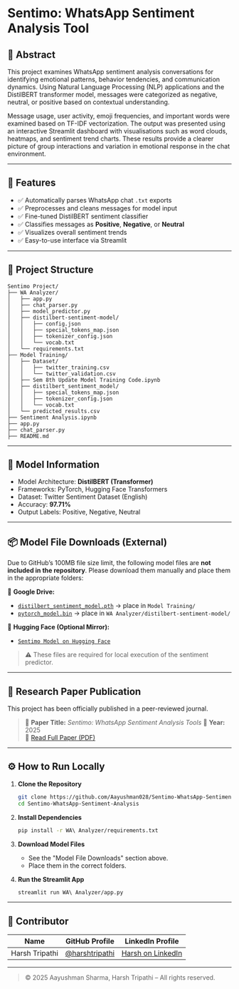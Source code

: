 # Sentimo: WhatsApp Sentiment Analysis Tool

## 🧾 Abstract

This project examines WhatsApp sentiment analysis conversations for identifying emotional patterns, behavior tendencies, and communication dynamics. Using Natural Language Processing (NLP) applications and the DistilBERT transformer model, messages were categorized as negative, neutral, or positive based on contextual understanding.

Message usage, user activity, emoji frequencies, and important words were examined based on TF-IDF vectorization. The output was presented using an interactive Streamlit dashboard with visualisations such as word clouds, heatmaps, and sentiment trend charts. These results provide a clearer picture of group interactions and variation in emotional response in the chat environment.

---

## 🚀 Features

- ✅ Automatically parses WhatsApp chat `.txt` exports  
- ✅ Preprocesses and cleans messages for model input  
- ✅ Fine-tuned DistilBERT sentiment classifier  
- ✅ Classifies messages as **Positive**, **Negative**, or **Neutral**  
- ✅ Visualizes overall sentiment trends  
- ✅ Easy-to-use interface via Streamlit  

---

## 📂 Project Structure

```
Sentimo Project/
├── WA Analyzer/
│   ├── app.py
│   ├── chat_parser.py
│   ├── model_predictor.py
│   ├── distilbert-sentiment-model/
│   │   ├── config.json
│   │   ├── special_tokens_map.json
│   │   ├── tokenizer_config.json
│   │   └── vocab.txt
│   └── requirements.txt
├── Model Training/
│   ├── Dataset/
│   │   ├── twitter_training.csv
│   │   └── twitter_validation.csv
│   ├── Sem 8th Update Model Training Code.ipynb
│   ├── distilbert_sentiment_model/
│   │   ├── special_tokens_map.json
│   │   ├── tokenizer_config.json
│   │   └── vocab.txt
│   └── predicted_results.csv
├── Sentiment Analysis.ipynb
├── app.py
├── chat_parser.py
├── README.md
```

---

## 🧠 Model Information

- Model Architecture: **DistilBERT (Transformer)**
- Frameworks: PyTorch, Hugging Face Transformers
- Dataset: Twitter Sentiment Dataset (English)
- Accuracy: **97.71%**
- Output Labels: Positive, Negative, Neutral

---

## 📦 Model File Downloads (External)

Due to GitHub’s 100MB file size limit, the following model files are **not included in the repository**. Please download them manually and place them in the appropriate folders:

🔗 **Google Drive:**
- [`distilbert_sentiment_model.pth`](#) → place in `Model Training/`
- [`pytorch_model.bin`](#) → place in `WA Analyzer/distilbert-sentiment-model/`

🔗 **Hugging Face (Optional Mirror):**
- [`Sentimo Model on Hugging Face`](#)

> ⚠️ These files are required for local execution of the sentiment predictor.

---

## 📄 Research Paper Publication

This project has been officially published in a peer-reviewed journal.

> 📘 **Paper Title:** *Sentimo: WhatsApp Sentiment Analysis Tools*
> 📅 **Year:** 2025  
> 🔗 [Read Full Paper (PDF)]([https://www.ijcrt.org/papers/your-paper-link-here](https://drive.google.com/file/d/1s_hjQ2B6tSVAoQb0KWff67Yz8rO7lFW7/view?usp=sharing))

---

## ⚙️ How to Run Locally

1. **Clone the Repository**
   ```bash
   git clone https://github.com/Aayushman028/Sentimo-WhatsApp-Sentiment-Analysis.git
   cd Sentimo-WhatsApp-Sentiment-Analysis
   ```

2. **Install Dependencies**
   ```bash
   pip install -r WA\ Analyzer/requirements.txt
   ```

3. **Download Model Files**
   - See the "Model File Downloads" section above.
   - Place them in the correct folders.

4. **Run the Streamlit App**
   ```bash
   streamlit run WA\ Analyzer/app.py
   ```

---

## 👤 Contributor

| Name            | GitHub Profile                                      | LinkedIn Profile                                 |
|------------------|-----------------------------------------------------|--------------------------------------------------|
| Harsh Tripathi   | [@harshtripathi](##) | [Harsh on LinkedIn]([##](https://www.linkedin.com/in/harsh-x-tripathi)) |

---

> © 2025 Aayushman Sharma, Harsh Tripathi – All rights reserved.
